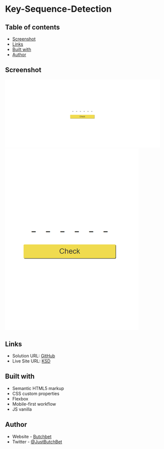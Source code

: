 # Key-Sequence-Detection

## Table of contents

- [Screenshot](#screenshot)
- [Links](#links)
- [Built with](#built-with)
- [Author](#author)

## Screenshot
![Desktop](./src/assets/desktop.png)
![Mobile](./src/assets/mobile.png)

## Links
- Solution URL: [GitHub](https://github.com/ButchBet/Key-Sequence-Detection)
- Live Site URL: [KSD](https://key-sequence-detection-butchbet.netlify.app/)

## Built with
- Semantic HTML5 markup
- CSS custom properties
- Flexbox
- Mobile-first workflow
- JS vanilla

## Author
- Website - [Butchbet](https://www.butchbet.co/)
- Twitter - [@JustButchBet](https://twitter.com/JustButchBet)
